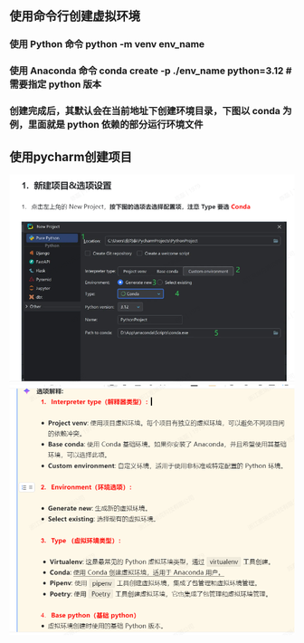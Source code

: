 ## 使用命令行创建虚拟环境 
### 使用 Python 命令 python -m venv env_name
### 使用 Anaconda 命令  conda create -p ./env_name python=3.12 # 需要指定 python 版本
### 创建完成后，其默认会在当前地址下创建环境目录，下图以 conda 为例，里面就是 python 依赖的部分运行环境文件
## 使用pycharm创建项目
![img_1.png](img_1.png)
![img.png](img.png)

###